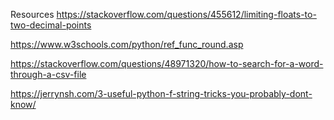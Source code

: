 Resources
https://stackoverflow.com/questions/455612/limiting-floats-to-two-decimal-points

https://www.w3schools.com/python/ref_func_round.asp

https://stackoverflow.com/questions/48971320/how-to-search-for-a-word-through-a-csv-file

https://jerrynsh.com/3-useful-python-f-string-tricks-you-probably-dont-know/
